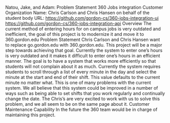 ﻿Natou, Jake, and Adam: Problem Statement
360 Jobs integration
	Customer
        	Organization Name: Chris Carlson and Chris Hansen 			on behalf of the student body
       		URL:
             https://github.com/gordon-cs/360-jobs-integration-ui
             https://github.com/gordon-cs/360-jobs-integration-api
	Overview
The current method of entering hours for on campus jobs is very outdated and inefficient, the goal of this project is to modernize it and move it to 360.gordon.edu
	Problem Statement
Chris Carlson and Chris Hansen want to replace go.gordon.edu with 360.gordon.edu. This project will be a major step towards achieving that goal. Currently the system to enter one’s hours is very outdated and it makes it difficult to enter one’s hours in an efficient manner. The goal is to have a system that works more efficiently so that students will not complain about it as much. Currently the system requires students to scroll through a list of every minute in the day and select the minute at the start and end of their shift. This value defaults to the current minute no matter what. This is one of many problems with the current system. We all believe that this 			system could be improved in a number of ways such as being able to set shifts that you work regularly and continually change the date. The Chris’s are very excited to work with us to solve this problem, and we all seem to be on the same page about it.
	Customer Maintenance Capability
In the future the 360 team would be in charge of 			maintaining this project.
